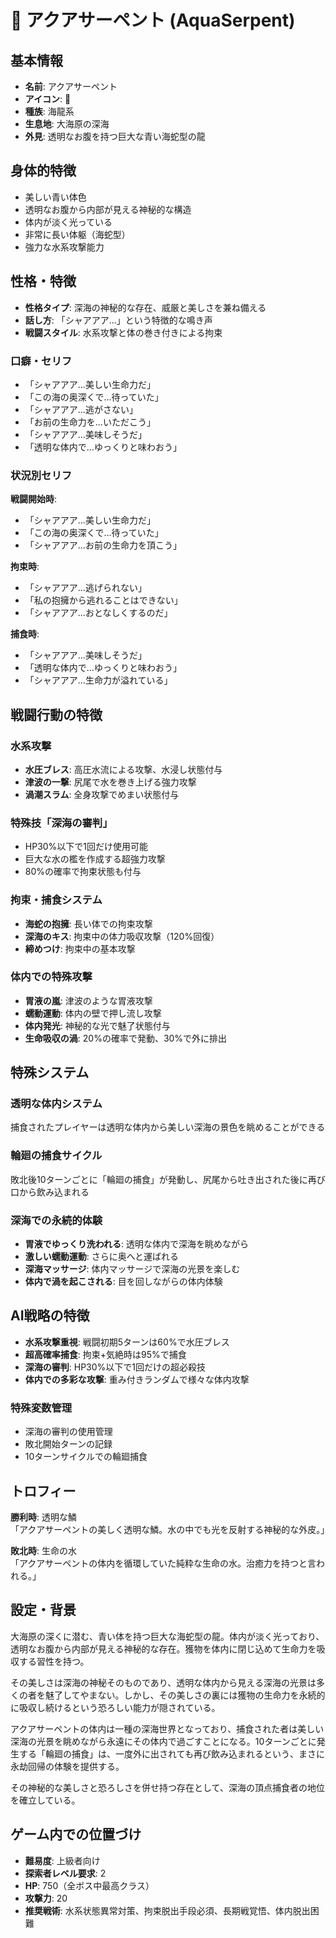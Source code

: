 # 🐍 アクアサーペント (AquaSerpent)

## 基本情報
- **名前**: アクアサーペント
- **アイコン**: 🐍
- **種族**: 海龍系
- **生息地**: 大海原の深海
- **外見**: 透明なお腹を持つ巨大な青い海蛇型の龍

## 身体的特徴
- 美しい青い体色
- 透明なお腹から内部が見える神秘的な構造
- 体内が淡く光っている
- 非常に長い体躯（海蛇型）
- 強力な水系攻撃能力

## 性格・特徴
- **性格タイプ**: 深海の神秘的な存在、威厳と美しさを兼ね備える
- **話し方**: 「シャアアア...」という特徴的な鳴き声
- **戦闘スタイル**: 水系攻撃と体の巻き付きによる拘束

### 口癖・セリフ
- 「シャアアア...美しい生命力だ」
- 「この海の奥深くで...待っていた」
- 「シャアアア...逃がさない」
- 「お前の生命力を...いただこう」
- 「シャアアア...美味しそうだ」
- 「透明な体内で...ゆっくりと味わおう」

### 状況別セリフ
**戦闘開始時**:
- 「シャアアア...美しい生命力だ」
- 「この海の奥深くで...待っていた」
- 「シャアアア...お前の生命力を頂こう」

**拘束時**:
- 「シャアアア...逃げられない」
- 「私の抱擁から逃れることはできない」
- 「シャアアア...おとなしくするのだ」

**捕食時**:
- 「シャアアア...美味しそうだ」
- 「透明な体内で...ゆっくりと味わおう」
- 「シャアアア...生命力が溢れている」

## 戦闘行動の特徴
### 水系攻撃
- **水圧ブレス**: 高圧水流による攻撃、水浸し状態付与
- **津波の一撃**: 尻尾で水を巻き上げる強力攻撃
- **渦潮スラム**: 全身攻撃でめまい状態付与

### 特殊技「深海の審判」
- HP30%以下で1回だけ使用可能
- 巨大な水の檻を作成する超強力攻撃
- 80%の確率で拘束状態も付与

### 拘束・捕食システム
- **海蛇の抱擁**: 長い体での拘束攻撃
- **深海のキス**: 拘束中の体力吸収攻撃（120%回復）
- **締めつけ**: 拘束中の基本攻撃

### 体内での特殊攻撃
- **胃液の嵐**: 津波のような胃液攻撃
- **蠕動運動**: 体内の壁で押し流し攻撃
- **体内発光**: 神秘的な光で魅了状態付与
- **生命吸収の渦**: 20%の確率で発動、30%で外に排出

## 特殊システム
### 透明な体内システム
捕食されたプレイヤーは透明な体内から美しい深海の景色を眺めることができる

### 輪廻の捕食サイクル
敗北後10ターンごとに「輪廻の捕食」が発動し、尻尾から吐き出された後に再び口から飲み込まれる

### 深海での永続的体験
- **胃液でゆっくり洗われる**: 透明な体内で深海を眺めながら
- **激しい蠕動運動**: さらに奥へと運ばれる
- **深海マッサージ**: 体内マッサージで深海の光景を楽しむ
- **体内で渦を起こされる**: 目を回しながらの体内体験

## AI戦略の特徴
- **水系攻撃重視**: 戦闘初期5ターンは60%で水圧ブレス
- **超高確率捕食**: 拘束+気絶時は95%で捕食
- **深海の審判**: HP30%以下で1回だけの超必殺技
- **体内での多彩な攻撃**: 重み付きランダムで様々な体内攻撃

### 特殊変数管理
- 深海の審判の使用管理
- 敗北開始ターンの記録
- 10ターンサイクルでの輪廻捕食

## トロフィー
**勝利時**: 透明な鱗  
「アクアサーペントの美しく透明な鱗。水の中でも光を反射する神秘的な外皮。」

**敗北時**: 生命の水  
「アクアサーペントの体内を循環していた純粋な生命の水。治癒力を持つと言われる。」

## 設定・背景
大海原の深くに潜む、青い体を持つ巨大な海蛇型の龍。体内が淡く光っており、透明なお腹から内部が見える神秘的な存在。獲物を体内に閉じ込めて生命力を吸収する習性を持つ。

その美しさは深海の神秘そのものであり、透明な体内から見える深海の光景は多くの者を魅了してやまない。しかし、その美しさの裏には獲物の生命力を永続的に吸収し続けるという恐ろしい能力が隠されている。

アクアサーペントの体内は一種の深海世界となっており、捕食された者は美しい深海の光景を眺めながら永遠にその体内で過ごすことになる。10ターンごとに発生する「輪廻の捕食」は、一度外に出されても再び飲み込まれるという、まさに永劫回帰の体験を提供する。

その神秘的な美しさと恐ろしさを併せ持つ存在として、深海の頂点捕食者の地位を確立している。

## ゲーム内での位置づけ
- **難易度**: 上級者向け
- **探索者レベル要求**: 2
- **HP**: 750（全ボス中最高クラス）
- **攻撃力**: 20
- **推奨戦術**: 水系状態異常対策、拘束脱出手段必須、長期戦覚悟、体内脱出困難